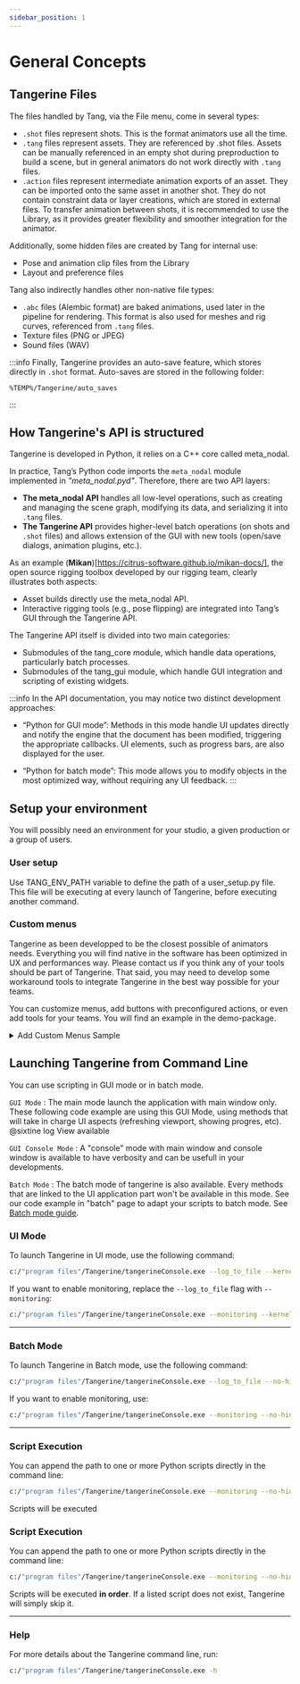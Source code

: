 ```yaml
---
sidebar_position: 1
---
```

# General Concepts

## Tangerine Files

The files handled by Tang, via the File menu, come in several types:

  - `.shot` files represent shots. This is the format animators use all the time.
  - `.tang` files represent assets. They are referenced by .shot files. Assets can be manually referenced in an empty shot during preproduction to build a scene, but in general animators do not work directly with `.tang` files.
  - `.action` files represent intermediate animation exports of an asset. They can be imported onto the same asset in another shot. They do not contain constraint data or layer creations, which are stored in external files.
  To transfer animation between shots, it is recommended to use the Library, as it provides greater flexibility and smoother integration for the animator.

Additionally, some hidden files are created by Tang for internal use:

  - Pose and animation clip files from the Library
  - Layout and preference files

Tang also indirectly handles other non-native file types:

  - `.abc` files (Alembic format) are baked animations, used later in the pipeline for rendering. This format is also used for meshes and rig curves, referenced from `.tang` files.
  - Texture files (PNG or JPEG)
  - Sound files (WAV)

:::info
Finally, Tangerine provides an auto-save feature, which stores directly in `.shot` format. Auto-saves are stored in the following folder:
```
%TEMP%/Tangerine/auto_saves
```
:::

## How Tangerine's API is structured

Tangerine is developed in Python, it relies on a C++ core called meta_nodal.

In practice, Tang’s Python code imports the `meta_nodal` module implemented in *"meta_nodal.pyd"*.
Therefore, there are two API layers:

- **The meta_nodal API** handles all low-level operations, such as creating and managing the scene graph, modifying its data, and serializing it into `.tang` files.
- **The Tangerine API** provides higher-level batch operations (on shots and `.shot` files) and allows extension of the GUI with new tools (open/save dialogs, animation plugins, etc.).

As an example (**Mikan**)[https://citrus-software.github.io/mikan-docs/], the open source rigging toolbox developed by our rigging team, clearly illustrates both aspects:
- Asset builds directly use the meta_nodal API.
- Interactive rigging tools (e.g., pose flipping) are integrated into Tang’s GUI through the Tangerine API.

The Tangerine API itself is divided into two main categories:
- Submodules of the tang_core module, which handle data operations, particularly batch processes.
- Submodules of the tang_gui module, which handle GUI integration and scripting of existing widgets.

:::info
In the API documentation, you may notice two distinct development approaches:

- “Python for GUI mode”: Methods in this mode handle UI updates directly and notify the engine that the document has been modified, triggering the appropriate callbacks. UI elements, such as progress bars, are also displayed for the user.

- “Python for batch mode”: This mode allows you to modify objects in the most optimized way, without requiring any UI feedback.
:::

## Setup your environment
You will possibly need an environment for your studio, a given production or a group of users.

### User setup
Use TANG_ENV_PATH variable to define the path of a user_setup.py file.
This file will be executing at every launch of Tangerine, before executing another command.

### Custom menus
Tangerine as been developped to be the closest possible of animators needs. Everything you will find native in the software has been optimized in UX and performances way.
Please contact us if you think any of your tools should be part of Tangerine.
That said, you may need to develop some workaround tools to integrate Tangerine in the best way possible for your teams.

You can customize menus, add buttons with preconfigured actions, or even add tools for your teams.
You will find an example in the demo-package.

<details>

  <summary>Add Custom Menus Sample</summary>

    In a Terminal, use for example:
    ```
    SET TANG_ENV_PATH="E:/TEMP/tangerine/Tangerine Demo 2025/api_tests/sample_scripts/"
    "C:\Program Files\TeamTO\Tangerine\1.7.14\TangerineConsole.exe" --log_to_file --kernel release -l debug
    ```
    The user_setup file will execute user_setup script that will create the custom menu develpped in tangerineMenu.py

</details>

## Launching Tangerine from Command Line

You can use scripting in GUI mode or in batch mode.

`GUI Mode` : The main mode launch the application with main window only. These following code example are using this GUI Mode, using methods that will take in charge UI aspects (refreshing viewport, showing progres, etc).
@sixtine log View available

`GUI Console Mode` : A "console" mode with main window and console window is available to have verbosity and can be usefull in your developments.

`Batch Mode` : The batch mode of tangerine is also available. Every methods that are linked to the UI application part won't be available in this mode. See our code example in "batch" page to adapt your scripts to batch mode. See [Batch mode guide](batch#batch-mode).

### UI Mode

To launch Tangerine in UI mode, use the following command:

```bash
c:/"program files"/Tangerine/tangerineConsole.exe --log_to_file --kernel release
```

If you want to enable monitoring, replace the `--log_to_file` flag with `--monitoring`:

```bash
c:/"program files"/Tangerine/tangerineConsole.exe --monitoring --kernel release
```

---

### Batch Mode

To launch Tangerine in Batch mode, use the following command:

```bash
c:/"program files"/Tangerine/tangerineConsole.exe --log_to_file --no-hidden --no-gui --kernel release
```

If you want to enable monitoring, use:

```bash
c:/"program files"/Tangerine/tangerineConsole.exe --monitoring --no-hidden --no-gui --kernel release
```

---

### Script Execution

You can append the path to one or more Python scripts directly in the command line:

```bash
c:/"program files"/Tangerine/tangerineConsole.exe --monitoring --no-hidden --no-gui --kernel release example.tang my_python_script.py
```

Scripts will be executed

### Script Execution

You can append the path to one or more Python scripts directly in the command line:

```bash
c:/"program files"/Tangerine/tangerineConsole.exe --monitoring --no-hidden --no-gui --kernel release example.tang my_python_script.py
```

Scripts will be executed **in order**. If a listed script does not exist, Tangerine will simply skip it.

---

### Help

For more details about the Tangerine command line, run:

```bash
c:/"program files"/Tangerine/tangerineConsole.exe -h
```
